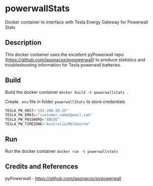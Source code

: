 # powerwallStats
Docker container to interface with Tesla Energy Gateway for Powerwall Stats

## Description
This docker container uses the excellent pyPowerwall repo (https://github.com/jasonacox/pypowerwall) to produce statistics and troubleshooting information for Tesla powerwall batteries.

## Build 

Build the docker container
`docker build -t powerwallstats .`

Create `.env` file in folder `powerwallStats` to store credentials       
```python
TESLA_PW_HOST="192.168.20.25"  
TESLA_PW_EMAIL="customer.name@gmail.com"   
TESLA_PW_PASSWORD="ABCDE"
TESLA_PW_TIMEZONE="Australia/Melbourne"
```

## Run 
Run the docker container
`docker run -t powerwallstats`

## Credits and References
pyPowerwall - https://github.com/jasonacox/pypowerwall
